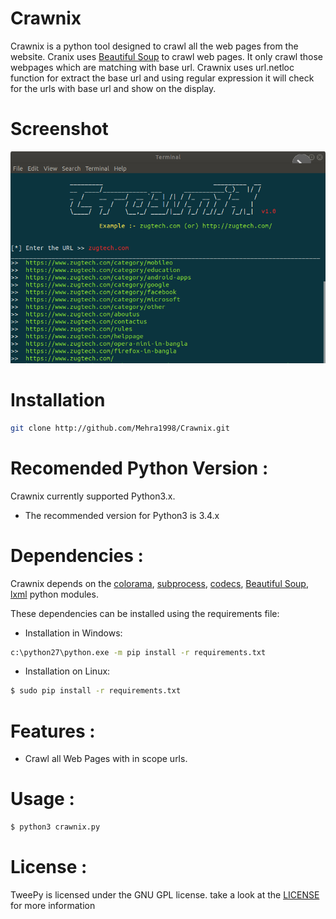 # Crawnix

Crawnix is a python tool designed to crawl all the web pages from the website. Cranix uses [Beautiful Soup]() to crawl web pages. It only crawl those webpages which are matching with base url. Crawnix uses url.netloc function for extract the base url and using regular expression it will check for the urls with base url and show on the display. 

# Screenshot
![alt text](https://github.com/Mehra1998/Crawnix/blob/master/screenshot/Screenshot.png)
# Installation

```sh
git clone http://github.com/Mehra1998/Crawnix.git
```

# Recomended Python Version :

Crawnix currently supported Python3.x.
  - The recommended version for Python3 is 3.4.x

# Dependencies :
Crawnix depends on the [colorama](), [subprocess](), [codecs](), [Beautiful Soup](), [lxml]() python modules.

These dependencies can be installed using the requirements file:
- Installation in Windows:
```sh
c:\python27\python.exe -m pip install -r requirements.txt
```

- Installation on Linux:
```sh
$ sudo pip install -r requirements.txt
```

# Features :
* Crawl all Web Pages with in scope urls.

# Usage :
```sh
$ python3 crawnix.py
```

# License :
TweePy is licensed under the GNU GPL license. take a look at the  [LICENSE](https://github.com/Mehra1998/Crawnix/blob/master/LICENSE) for more information
